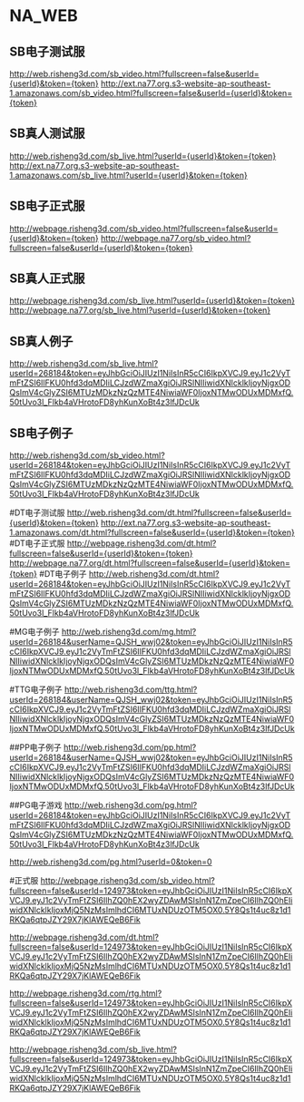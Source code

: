# NA_WEB

## SB电子测试服
http://web.risheng3d.com/sb_video.html?fullscreen=false&userId={userId}&token={token}
http://ext.na77.org.s3-website-ap-southeast-1.amazonaws.com/sb_video.html?fullscreen=false&userId={userId}&token={token}
## SB真人测试服
http://web.risheng3d.com/sb_live.html?userId={userId}&token={token}
http://ext.na77.org.s3-website-ap-southeast-1.amazonaws.com/sb_live.html?userId={userId}&token={token}

## SB电子正式服
http://webpage.risheng3d.com/sb_video.html?fullscreen=false&userId={userId}&token={token}
http://webpage.na77.org/sb_video.html?fullscreen=false&userId={userId}&token={token}
## SB真人正式服
http://webpage.risheng3d.com/sb_live.html?userId={userId}&token={token}
http://webpage.na77.org/sb_live.html?userId={userId}&token={token}

## SB真人例子
http://web.risheng3d.com/sb_live.html?userId=268184&token=eyJhbGciOiJIUzI1NiIsInR5cCI6IkpXVCJ9.eyJ1c2VyTmFtZSI6IlFKU0hfd3dqMDIiLCJzdWZmaXgiOiJRSlNIIiwidXNlcklkIjoyNjgxODQsImV4cGlyZSI6MTUzMDkzNzQzMTE4NiwiaWF0IjoxNTMwODUxMDMxfQ.50tUvo3l_Flkb4aVHrotoFD8yhKunXoBt4z3lfJDcUk
## SB电子例子
http://web.risheng3d.com/sb_video.html?userId=268184&token=eyJhbGciOiJIUzI1NiIsInR5cCI6IkpXVCJ9.eyJ1c2VyTmFtZSI6IlFKU0hfd3dqMDIiLCJzdWZmaXgiOiJRSlNIIiwidXNlcklkIjoyNjgxODQsImV4cGlyZSI6MTUzMDkzNzQzMTE4NiwiaWF0IjoxNTMwODUxMDMxfQ.50tUvo3l_Flkb4aVHrotoFD8yhKunXoBt4z3lfJDcUk

#DT电子测试服
http://web.risheng3d.com/dt.html?fullscreen=false&userId={userId}&token={token}
http://ext.na77.org.s3-website-ap-southeast-1.amazonaws.com/dt.html?fullscreen=false&userId={userId}&token={token}
#DT电子正式服
http://webpage.risheng3d.com/dt.html?fullscreen=false&userId={userId}&token={token}
http://webpage.na77.org/dt.html?fullscreen=false&userId={userId}&token={token}
#DT电子例子
http://web.risheng3d.com/dt.html?userId=268184&token=eyJhbGciOiJIUzI1NiIsInR5cCI6IkpXVCJ9.eyJ1c2VyTmFtZSI6IlFKU0hfd3dqMDIiLCJzdWZmaXgiOiJRSlNIIiwidXNlcklkIjoyNjgxODQsImV4cGlyZSI6MTUzMDkzNzQzMTE4NiwiaWF0IjoxNTMwODUxMDMxfQ.50tUvo3l_Flkb4aVHrotoFD8yhKunXoBt4z3lfJDcUk

#MG电子例子
http://web.risheng3d.com/mg.html?userId=268184&userName=QJSH_wwj02&token=eyJhbGciOiJIUzI1NiIsInR5cCI6IkpXVCJ9.eyJ1c2VyTmFtZSI6IlFKU0hfd3dqMDIiLCJzdWZmaXgiOiJRSlNIIiwidXNlcklkIjoyNjgxODQsImV4cGlyZSI6MTUzMDkzNzQzMTE4NiwiaWF0IjoxNTMwODUxMDMxfQ.50tUvo3l_Flkb4aVHrotoFD8yhKunXoBt4z3lfJDcUk

#TTG电子例子
http://web.risheng3d.com/ttg.html?userId=268184&userName=QJSH_wwj02&token=eyJhbGciOiJIUzI1NiIsInR5cCI6IkpXVCJ9.eyJ1c2VyTmFtZSI6IlFKU0hfd3dqMDIiLCJzdWZmaXgiOiJRSlNIIiwidXNlcklkIjoyNjgxODQsImV4cGlyZSI6MTUzMDkzNzQzMTE4NiwiaWF0IjoxNTMwODUxMDMxfQ.50tUvo3l_Flkb4aVHrotoFD8yhKunXoBt4z3lfJDcUk

##PP电子例子
http://web.risheng3d.com/pp.html?userId=268184&userName=QJSH_wwj02&token=eyJhbGciOiJIUzI1NiIsInR5cCI6IkpXVCJ9.eyJ1c2VyTmFtZSI6IlFKU0hfd3dqMDIiLCJzdWZmaXgiOiJRSlNIIiwidXNlcklkIjoyNjgxODQsImV4cGlyZSI6MTUzMDkzNzQzMTE4NiwiaWF0IjoxNTMwODUxMDMxfQ.50tUvo3l_Flkb4aVHrotoFD8yhKunXoBt4z3lfJDcUk

##PG电子游戏
http://web.risheng3d.com/pg.html?userId=268184&token=eyJhbGciOiJIUzI1NiIsInR5cCI6IkpXVCJ9.eyJ1c2VyTmFtZSI6IlFKU0hfd3dqMDIiLCJzdWZmaXgiOiJRSlNIIiwidXNlcklkIjoyNjgxODQsImV4cGlyZSI6MTUzMDkzNzQzMTE4NiwiaWF0IjoxNTMwODUxMDMxfQ.50tUvo3l_Flkb4aVHrotoFD8yhKunXoBt4z3lfJDcUk

http://web.risheng3d.com/pg.html?userId=0&token=0

#正式服
http://webpage.risheng3d.com/sb_video.html?fullscreen=false&userId=124973&token=eyJhbGciOiJIUzI1NiIsInR5cCI6IkpXVCJ9.eyJ1c2VyTmFtZSI6IlhZQ0hEX2wyZDAwMSIsInN1ZmZpeCI6IlhZQ0hEIiwidXNlcklkIjoxMjQ5NzMsImlhdCI6MTUxNDUzOTM5OX0.5Y8Qs1t4uc8z1d1RKQa6qtpJZY29X7jKlAWEQeB6Fik

http://webpage.risheng3d.com/dt.html?fullscreen=false&userId=124973&token=eyJhbGciOiJIUzI1NiIsInR5cCI6IkpXVCJ9.eyJ1c2VyTmFtZSI6IlhZQ0hEX2wyZDAwMSIsInN1ZmZpeCI6IlhZQ0hEIiwidXNlcklkIjoxMjQ5NzMsImlhdCI6MTUxNDUzOTM5OX0.5Y8Qs1t4uc8z1d1RKQa6qtpJZY29X7jKlAWEQeB6Fik

http://webpage.risheng3d.com/rtg.html?fullscreen=false&userId=124973&token=eyJhbGciOiJIUzI1NiIsInR5cCI6IkpXVCJ9.eyJ1c2VyTmFtZSI6IlhZQ0hEX2wyZDAwMSIsInN1ZmZpeCI6IlhZQ0hEIiwidXNlcklkIjoxMjQ5NzMsImlhdCI6MTUxNDUzOTM5OX0.5Y8Qs1t4uc8z1d1RKQa6qtpJZY29X7jKlAWEQeB6Fik

http://webpage.risheng3d.com/sb_live.html?fullscreen=false&userId=124973&token=eyJhbGciOiJIUzI1NiIsInR5cCI6IkpXVCJ9.eyJ1c2VyTmFtZSI6IlhZQ0hEX2wyZDAwMSIsInN1ZmZpeCI6IlhZQ0hEIiwidXNlcklkIjoxMjQ5NzMsImlhdCI6MTUxNDUzOTM5OX0.5Y8Qs1t4uc8z1d1RKQa6qtpJZY29X7jKlAWEQeB6Fik


